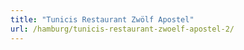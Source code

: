 ```yaml
---
title: "Tunicis Restaurant Zwölf Apostel"
url: /hamburg/tunicis-restaurant-zwoelf-apostel-2/
---
```

